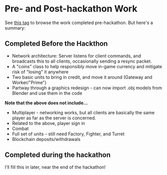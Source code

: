 # Pre- and Post-hackathon Work

See [this tag](https://github.com/coinop-logan/coinfight/releases/tag/pre-hackathon-work) to browse the work completed pre-hackathon. But here's a summary:

## Completed Before the Hackthon

* Network architecture: Server listens for client commands, and broadcasts this to all clients, occasionally sending a resync packet.
* A "coins" class to help responsibly move in-game currency and mitigate risk of "losing" it anywhere
* Two basic units to bring in credit, and move it around (Gateway and Worker/"Prime")
* Partway through a graphics redesign - can now import .obj models from Blender and use them in the code

**Note that the above does not include...**

* Multiplayer - networking works, but all clients are basically the same player as far as the server is concerned.
* Related to the above, player sign in
* Combat
* Full set of units - still need Factory, Fighter, and Turret
* Blockchain deposits/withdrawals

## Completed during the hackathon

I'll fill this in later, near the end of the hackathon!